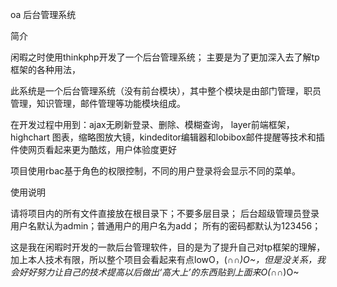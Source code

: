 oa 后台管理系统

简介

闲暇之时使用thinkphp开发了一个后台管理系统；
主要是为了更加深入去了解tp框架的各种用法，

此系统是一个后台管理系统（没有前台模块），其中整个模块是由部门管理，职员管理，知识管理，邮件管理等功能模块组成。

在开发过程中用到：ajax无刷新登录、删除、模糊查询， layer前端框架，highchart 图表，缩略图放大镜，kindeditor编辑器和lobibox邮件提醒等技术和插件使网页看起来更为酷炫，用户体验度更好

项目使用rbac基于角色的权限控制，不同的用户登录将会显示不同的菜单。

使用说明

请将项目内的所有文件直接放在根目录下；不要多层目录；
后台超级管理员登录用户名默认为admin；普通用户的用户名为add；
所有的密码都默认为123456；

这是我在闲暇时开发的一款后台管理软件，目的是为了提升自己对tp框架的理解，加上本人技术有限，所以整个项目会看起来有点lowO，(∩_∩)O~，但是没关系，我会好好努力让自己的技术提高以后做出‘高大上’的东西贴到上面来O(∩_∩)O~
